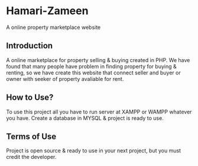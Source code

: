 # Hamari-Zameen
A online property marketplace website

## Introduction
A online marketplace for property selling & buying created in PHP. We have found that many people have problem in finding property for buying & renting, so we have create this website that connect seller and buyer or owner with seeker of property avaliable for rent.

## How to Use?
To use this project all you have to run server at XAMPP or WAMPP whatever you have. Create a database in MYSQL & project is ready to use.

## Terms of Use
Project is open source & ready to use in your next project, but you must credit the developer.
